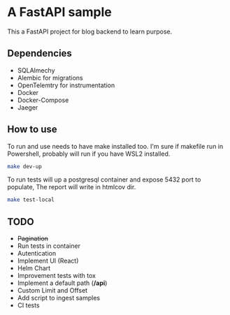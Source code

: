 # A FastAPI sample

This a FastAPI project for blog backend to learn purpose.

## Dependencies

* SQLAlmechy
* Alembic for migrations
* OpenTelemtry for instrumentation
* Docker
* Docker-Compose
* Jaeger

## How to use

To run and use needs to have make installed too. I'm sure if makefile run in Powershell, probably will run if you have WSL2 installed.

```bash
make dev-up
```

To run tests will up a postgresql container and expose 5432 port to populate, The report will write in htmlcov dir.

```bash
make test-local
```

## TODO

* ~~Pagination~~
* Run tests in container
* Autentication
* Implement UI (React)
* Helm Chart
* Improvement tests with tox
* Implement a default path (**/api**)
* Custom Limit and Offset
* Add script to ingest samples
* CI tests
